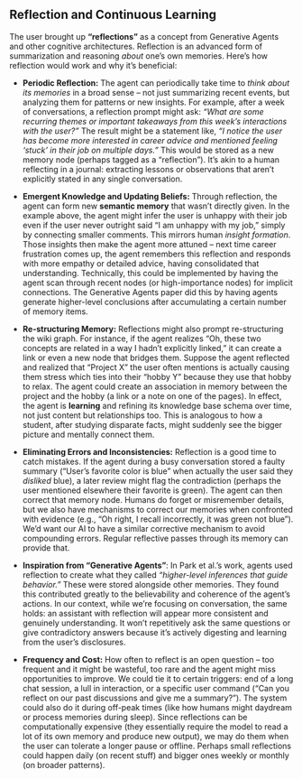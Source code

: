 ## Reflection and Continuous Learning

The user brought up **“reflections”** as a concept from Generative Agents and other cognitive architectures. Reflection is an advanced form of summarization and reasoning *about* one’s own memories. Here’s how reflection would work and why it’s beneficial:

* **Periodic Reflection:** The agent can periodically take time to *think about its memories* in a broad sense – not just summarizing recent events, but analyzing them for patterns or new insights. For example, after a week of conversations, a reflection prompt might ask: *“What are some recurring themes or important takeaways from this week’s interactions with the user?”* The result might be a statement like, *“I notice the user has become more interested in career advice and mentioned feeling ‘stuck’ in their job on multiple days.”* This would be stored as a new memory node (perhaps tagged as a “reflection”). It’s akin to a human reflecting in a journal: extracting lessons or observations that aren’t explicitly stated in any single conversation.

* **Emergent Knowledge and Updating Beliefs:** Through reflection, the agent can form new **semantic memory** that wasn’t directly given. In the example above, the agent might infer the user is unhappy with their job even if the user never outright said “I am unhappy with my job,” simply by connecting smaller comments. This mirrors human *insight formation*. Those insights then make the agent more attuned – next time career frustration comes up, the agent remembers this reflection and responds with more empathy or detailed advice, having consolidated that understanding. Technically, this could be implemented by having the agent scan through recent nodes (or high-importance nodes) for implicit connections. The Generative Agents paper did this by having agents generate higher-level conclusions after accumulating a certain number of memory items.

* **Re-structuring Memory:** Reflections might also prompt re-structuring the wiki graph. For instance, if the agent realizes “Oh, these two concepts are related in a way I hadn’t explicitly linked,” it can create a link or even a new node that bridges them. Suppose the agent reflected and realized that “Project X” the user often mentions is actually causing them stress which ties into their “hobby Y” because they use that hobby to relax. The agent could create an association in memory between the project and the hobby (a link or a note on one of the pages). In effect, the agent is **learning** and refining its knowledge base schema over time, not just content but relationships too. This is analogous to how a student, after studying disparate facts, might suddenly see the bigger picture and mentally connect them.

* **Eliminating Errors and Inconsistencies:** Reflection is a good time to catch mistakes. If the agent during a busy conversation stored a faulty summary (“User’s favorite color is blue” when actually the user said they *disliked* blue), a later review might flag the contradiction (perhaps the user mentioned elsewhere their favorite is green). The agent can then correct that memory node. Humans do forget or misremember details, but we also have mechanisms to correct our memories when confronted with evidence (e.g., “Oh right, I recall incorrectly, it was green not blue”). We’d want our AI to have a similar corrective mechanism to avoid compounding errors. Regular reflective passes through its memory can provide that.

* **Inspiration from “Generative Agents”**: In Park et al.’s work, agents used reflection to create what they called *“higher-level inferences that guide behavior.”* These were stored alongside other memories. They found this contributed greatly to the believability and coherence of the agent’s actions. In our context, while we’re focusing on conversation, the same holds: an assistant with reflection will appear more consistent and genuinely understanding. It won’t repetitively ask the same questions or give contradictory answers because it’s actively digesting and learning from the user’s disclosures.

* **Frequency and Cost:** How often to reflect is an open question – too frequent and it might be wasteful, too rare and the agent might miss opportunities to improve. We could tie it to certain triggers: end of a long chat session, a lull in interaction, or a specific user command (“Can you reflect on our past discussions and give me a summary?”). The system could also do it during off-peak times (like how humans might daydream or process memories during sleep). Since reflections can be computationally expensive (they essentially require the model to read a lot of its own memory and produce new output), we may do them when the user can tolerate a longer pause or offline. Perhaps small reflections could happen daily (on recent stuff) and bigger ones weekly or monthly (on broader patterns).
